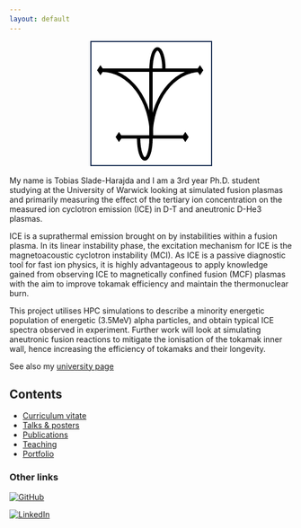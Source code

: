 ```yaml
---
layout: default
---
```


<p align="center">
  <img src='./assets/img/logo.png'>
</p>

My name is Tobias Slade-Harajda and I am a 3rd year Ph.D. student studying at the University of Warwick looking at simulated fusion plasmas and primarily measuring the effect of the tertiary ion concentration on the measured ion cyclotron emission (ICE) in D-T and aneutronic D-He3 plasmas.

ICE is a suprathermal emission brought on by instabilities within a fusion plasma. In its linear instability phase, the excitation mechanism for ICE is the magnetoacoustic cyclotron instability (MCI). As ICE is a passive diagnostic tool for fast ion physics, it is highly advantageous to apply knowledge gained from observing ICE to magnetically confined fusion (MCF) plasmas with the aim to improve tokamak efficiency and maintain the thermonuclear burn.

This project utilises HPC simulations to describe a minority energetic population of energetic (3.5MeV) alpha particles, and obtain typical ICE spectra observed in experiment. Further work will look at simulating aneutronic fusion reactions to mitigate the ionisation of the tokamak inner wall, hence increasing the efficiency of tokamaks and their longevity.

See also my [university page](https://warwick.ac.uk/fac/sci/physics/research/cfsa/people/slade-harajda/)

## Contents

* [Curriculum vitate](./pages/cv.html)
* [Talks & posters](./pages/talks.html)
* [Publications](./pages/publications.html)
* [Teaching](./pages/teaching.html)
* [Portfolio](./pages/portfolio.html)

### Other links

<a href="https://github.com/tobiassh0"><img src="/includes/social-icons/github.svg" alt="GitHub" style="width:50px;height:50px;"></a>

<a href="https://www.linkedin.com/in/tobias-slade-harajda-50a496192/"><img src="/includes/social-icons/linkedin.svg" alt="LinkedIn" style="width:50px;height:50px;"></a>

<!-- [Link to curriculum vitae](./pages/cv.html)

There should be whitespace between paragraphs.

There should be whitespace between paragraphs. We recommend including a README, or a file with information about your project.

# Header 1

This is a normal paragraph following a header. GitHub is a code hosting platform for version control and collaboration. It lets you and others work together on projects from anywhere.

## Header 2

> This is a blockquote following a header.
>
> When something is important enough, you do it even if the odds are not in your favor.

### Header 3

```js
// Javascript code with syntax highlighting.
var fun = function lang(l) {
  dateformat.i18n = require('./lang/' + l)
  return true;
}
```

```ruby
# Ruby code with syntax highlighting
GitHubPages::Dependencies.gems.each do |gem, version|
  s.add_dependency(gem, "= #{version}")
end
```

#### Header 4

*   This is an unordered list following a header.
*   This is an unordered list following a header.
*   This is an unordered list following a header.

##### Header 5

1.  This is an ordered list following a header.
2.  This is an ordered list following a header.
3.  This is an ordered list following a header.

###### Header 6

| head1        | head two          | three |
|:-------------|:------------------|:------|
| ok           | good swedish fish | nice  |
| out of stock | good and plenty   | nice  |
| ok           | good `oreos`      | hmm   |
| ok           | good `zoute` drop | yumm  |

### There's a horizontal rule below this.

* * *

### Here is an unordered list:

*   Item foo
*   Item bar
*   Item baz
*   Item zip

### And an ordered list:

1.  Item one
1.  Item two
1.  Item three
1.  Item four

### And a nested list:

- level 1 item
  - level 2 item
  - level 2 item
    - level 3 item
    - level 3 item
- level 1 item
  - level 2 item
  - level 2 item
  - level 2 item
- level 1 item
  - level 2 item
  - level 2 item
- level 1 item

### Small image

![Octocat](https://github.githubassets.com/images/icons/emoji/octocat.png)

### Large image

![Branching](https://guides.github.com/activities/hello-world/branching.png)


### Definition lists can be used with HTML syntax.

<dl>
<dt>Name</dt>
<dd>Godzilla</dd>
<dt>Born</dt>
<dd>1952</dd>
<dt>Birthplace</dt>
<dd>Japan</dd>
<dt>Color</dt>
<dd>Green</dd>
</dl>

```
Long, single-line code blocks should not wrap. They should horizontally scroll if they are too long. This line should be long enough to demonstrate this.
```

```
The final element.
```
 -->